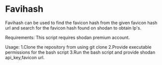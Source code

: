 # Favihash
Favihash can  be used to find the favicon hash from the given favicon hash url and search for the favicon hash found on shodan to obtain Ip's.

Requirements:
This script requires shodan premium account.

Usage:
1.Clone the repository from using git clone
2.Provide executable permissions for the bash script
3.Run the bash script and provide shodan api_key,favicon url.
